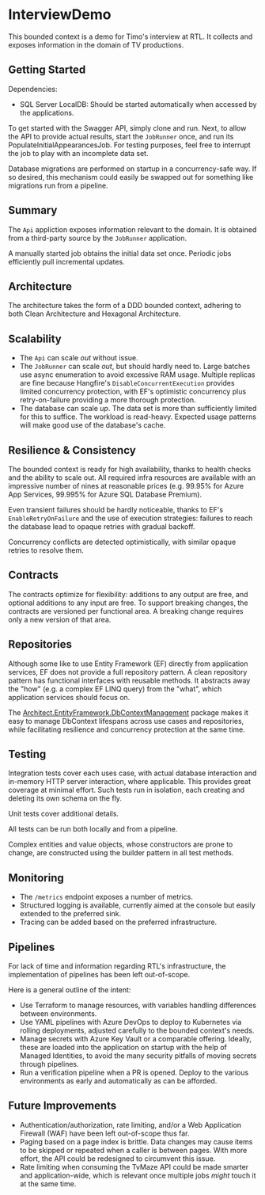 # InterviewDemo

This bounded context is a demo for Timo's interview at RTL.
It collects and exposes information in the domain of TV productions.

## Getting Started

Dependencies:

- SQL Server LocalDB: Should be started automatically when accessed by the applications.

To get started with the Swagger API, simply clone and run.
Next, to allow the API to provide actual results, start the `JobRunner` once, and run its PopulateInitialAppearancesJob.
For testing purposes, feel free to interrupt the job to play with an incomplete data set.

Database migrations are performed on startup in a concurrency-safe way.
If so desired, this mechanism could easily be swapped out for something like migrations run from a pipeline.

## Summary

The `Api` appliction exposes information relevant to the domain.
It is obtained from a third-party source by the `JobRunner` application.

A manually started job obtains the initial data set once.
Periodic jobs efficiently pull incremental updates.

## Architecture

The architecture takes the form of a DDD bounded context, adhering to both Clean Architecture and Hexagonal Architecture.

## Scalability

- The `Api` can scale _out_ without issue.
- The `JobRunner` can scale _out_, but should hardly need to. Large batches use async enumeration to avoid excessive RAM usage. Multiple replicas are fine because Hangfire's `DisableConcurrentExecution` provides limited concurrency protection, with EF's optimistic concurrency plus retry-on-failure providing a more thorough protection.
- The database can scale _up_. The data set is more than sufficiently limited for this to suffice. The workload is read-heavy. Expected usage patterns will make good use of the database's cache.

## Resilience & Consistency

The bounded context is ready for high availability, thanks to health checks and the ability to scale out.
All required infra resources are available with an impressive number of nines at reasonable prices (e.g. 99.95% for Azure App Services, 99.995% for Azure SQL Database Premium).

Even transient failures should be hardly noticeable, thanks to EF's `EnableRetryOnFailure` and the use of execution strategies: failures to reach the database lead to opaque retries with gradual backoff.

Concurrency conflicts are detected optimistically, with similar opaque retries to resolve them.

## Contracts

The contracts optimize for flexibility: additions to any output are free, and optional additions to any input are free.
To support breaking changes, the contracts are versioned per functional area.
A breaking change requires only a new version of that area.

## Repositories

Although some like to use Entity Framework (EF) directly from application services, EF does not provide a full repository pattern.
A clean repository pattern has functional interfaces with reusable methods.
It abstracts away the "how" (e.g. a complex EF LINQ query) from the "what", which application services should focus on.

The [Architect.EntityFramework.DbContextManagement](https://github.com/TheArchitectDev/Architect.EntityFramework.DbContextManagement) package makes it easy to manage DbContext lifespans across use cases and repositories, while facilitating resilience and concurrency protection at the same time.

## Testing

Integration tests cover each uses case, with actual database interaction and in-memory HTTP server interaction, where applicable.
This provides great coverage at minimal effort.
Such tests run in isolation, each creating and deleting its own schema on the fly.

Unit tests cover additional details.

All tests can be run both locally and from a pipeline.

Complex entities and value objects, whose constructors are prone to change, are constructed using the builder pattern in all test methods.

## Monitoring

- The `/metrics` endpoint exposes a number of metrics.
- Structured logging is available, currently aimed at the console but easily extended to the preferred sink.
- Tracing can be added based on the preferred infrastructure.

## Pipelines

For lack of time and information regarding RTL's infrastructure, the implementation of pipelines has been left out-of-scope.

Here is a general outline of the intent:

- Use Terraform to manage resources, with variables handling differences between environments.
- Use YAML pipelines with Azure DevOps to deploy to Kubernetes via rolling deployments, adjusted carefully to the bounded context's needs.
- Manage secrets with Azure Key Vault or a comparable offering. Ideally, these are loaded into the application on startup with the help of Managed Identities, to avoid the many security pitfalls of moving secrets through pipelines.
- Run a verification pipeline when a PR is opened. Deploy to the various environments as early and automatically as can be afforded.

## Future Improvements

- Authentication/authorization, rate limiting, and/or a Web Application Firewall (WAF) have been left out-of-scope thus far.
- Paging based on a page index is brittle. Data changes may cause items to be skipped or repeated when a caller is between pages. With more effort, the API could be redesigned to circumvent this issue.
- Rate limiting when consuming the TvMaze API could be made smarter and application-wide, which is relevant once multiple jobs _might_ touch it at the same time.
